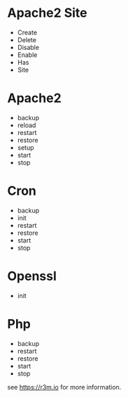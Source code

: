 # Apache2 Site
- Create
- Delete
- Disable
- Enable
- Has
- Site

# Apache2
- backup
- reload
- restart
- restore
- setup
- start
- stop

# Cron
- backup
- init
- restart
- restore
- start
- stop

# Openssl
- init

# Php
- backup
- restart
- restore
- start
- stop

see https://r3m.io for more information.